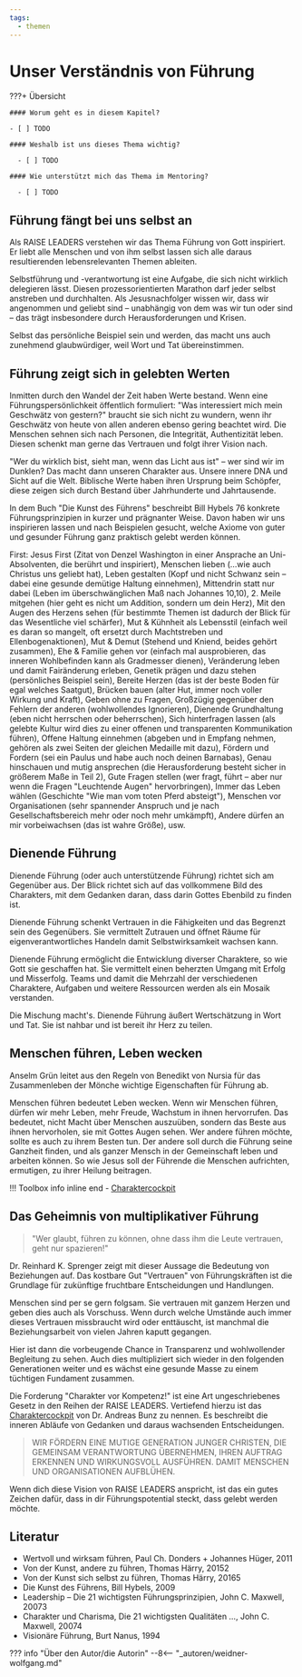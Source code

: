 ```yaml
---
tags:
  - themen
---
```


# Unser Verständnis von Führung 

???+ Übersicht

    #### Worum geht es in diesem Kapitel? 

    - [ ] TODO

    #### Weshalb ist uns dieses Thema wichtig?  

      - [ ] TODO

    #### Wie unterstützt mich das Thema im Mentoring?

      - [ ] TODO


## Führung fängt bei uns selbst an 

Als RAISE LEADERS verstehen wir das Thema Führung von Gott inspiriert. 
Er liebt alle Menschen und von ihm selbst lassen sich alle daraus 
resultierenden lebensrelevanten Themen ableiten. 

Selbstführung und -verantwortung ist eine Aufgabe, die sich nicht wirklich 
delegieren lässt. Diesen prozessorientierten Marathon darf jeder selbst 
anstreben und durchhalten. 
Als Jesusnachfolger wissen wir, dass wir angenommen und geliebt sind 
– unabhängig von dem was wir tun oder sind – 
das trägt insbesondere durch Herausforderungen und Krisen. 

Selbst das persönliche Beispiel sein und werden, das macht uns auch 
zunehmend glaubwürdiger, weil Wort und Tat übereinstimmen. 

## Führung zeigt sich in gelebten Werten 

Inmitten durch den Wandel der Zeit haben Werte bestand. 
Wenn eine Führungspersönlichkeit öffentlich formuliert: 
"Was interessiert mich mein Geschwätz von gestern?" braucht sie sich nicht zu 
wundern, wenn ihr Geschwätz von heute von allen anderen ebenso gering beachtet 
wird. 
Die Menschen sehnen sich nach Personen, die Integrität, Authentizität leben. 
Diesen schenkt man gerne das Vertrauen und folgt ihrer Vision nach. 

"Wer du wirklich bist, sieht man, wenn das Licht aus ist" 
– wer sind wir im Dunklen? 
Das macht dann unseren Charakter aus. 
Unsere innere DNA und Sicht auf die Welt. 
Biblische Werte haben ihren Ursprung beim Schöpfer, 
diese zeigen sich durch Bestand über Jahrhunderte und Jahrtausende.  

In dem Buch "Die Kunst des Führens" beschreibt Bill Hybels 
76 konkrete Führungsprinzipien in kurzer und prägnanter Weise. 
Davon haben wir uns inspirieren lassen und nach Beispielen gesucht, 
welche Axiome von guter und gesunder Führung ganz praktisch gelebt werden können. 

First: Jesus First (Zitat von Denzel Washington in einer Ansprache an Uni-Absolventen, die berührt und inspiriert), Menschen lieben (…wie auch Christus uns geliebt hat), Leben gestalten (Kopf und nicht Schwanz sein – dabei eine gesunde demütige Haltung einnehmen), Mittendrin statt nur dabei (Leben im überschwänglichen Maß nach Johannes 10,10), 2. Meile mitgehen (hier geht es nicht um Addition, sondern um dein Herz), Mit den Augen des Herzens sehen (für bestimmte Themen ist dadurch der Blick für das Wesentliche viel schärfer), Mut & Kühnheit als Lebensstil (einfach weil es daran so mangelt, oft ersetzt durch Machtstreben und Ellenbogenaktionen), Mut & Demut (Stehend und Kniend, beides gehört zusammen), Ehe & Familie gehen vor (einfach mal ausprobieren, das inneren Wohlbefinden kann als Gradmesser dienen), Veränderung leben und damit Fairänderung erleben, Genetik prägen und dazu stehen (persönliches Beispiel sein), Bereite Herzen (das ist der beste Boden für egal welches Saatgut), Brücken bauen (alter Hut, immer noch voller Wirkung und Kraft), Geben ohne zu Fragen, Großzügig gegenüber den Fehlern der anderen (wohlwollendes Ignorieren), Dienende Grundhaltung (eben nicht herrschen oder beherrschen), Sich hinterfragen lassen (als gelebte Kultur wird dies zu einer offenen und transparenten Kommunikation führen), Offene Haltung einnehmen (abgeben und in Empfang nehmen, gehören als zwei Seiten der gleichen Medaille mit dazu), Fördern und Fordern (sei ein Paulus und habe auch noch deinen Barnabas), Genau hinschauen und mutig ansprechen (die Herausforderung besteht sicher in größerem Maße in Teil 2), Gute Fragen stellen (wer fragt, führt – aber nur wenn die Fragen "Leuchtende Augen" hervorbringen), Immer das Leben wählen (Geschichte "Wie man vom toten Pferd absteigt"), Menschen vor Organisationen (sehr spannender Anspruch und je nach Gesellschaftsbereich mehr oder noch mehr umkämpft), Andere dürfen an mir vorbeiwachsen (das ist wahre Größe), usw. 

## Dienende Führung 

Dienende Führung (oder auch unterstützende Führung) richtet sich am 
Gegenüber aus. 
Der Blick richtet sich auf das vollkommene Bild des Charakters, 
mit dem Gedanken daran, dass darin Gottes Ebenbild zu finden ist. 

Dienende Führung schenkt Vertrauen in die Fähigkeiten und 
das Begrenzt sein des Gegenübers. 
Sie vermittelt Zutrauen und öffnet Räume für eigenverantwortliches 
Handeln damit Selbstwirksamkeit wachsen kann. 

Dienende Führung ermöglicht die Entwicklung diverser Charaktere, 
so wie Gott sie geschaffen hat. 
Sie vermittelt einen beherzten Umgang mit Erfolg und Misserfolg. 
Teams und damit die Mehrzahl der verschiedenen Charaktere, Aufgaben und 
weitere Ressourcen werden als ein Mosaik verstanden. 

Die Mischung macht's. 
Dienende Führung äußert Wertschätzung in Wort und Tat. 
Sie ist nahbar und ist bereit ihr Herz zu teilen. 

## Menschen führen, Leben wecken  

Anselm Grün leitet aus den Regeln von Benedikt von Nursia für 
das Zusammenleben der Mönche wichtige Eigenschaften für Führung ab. 

Menschen führen bedeutet Leben wecken. 
Wenn wir Menschen führen, dürfen wir mehr Leben, mehr Freude, 
Wachstum in ihnen hervorrufen. 
Das bedeutet, nicht Macht über Menschen auszuüben, sondern das Beste 
aus ihnen hervorholen, sie mit Gottes Augen sehen. 
Wer andere führen möchte, sollte es auch zu ihrem Besten tun. 
Der andere soll durch die Führung seine Ganzheit finden, 
und als ganzer Mensch in der Gemeinschaft leben und arbeiten können. 
So wie Jesus soll der Führende die Menschen aufrichten, 
ermutigen, zu ihrer Heilung beitragen. 

!!! Toolbox info inline end
    - [Charaktercockpit](../tools/charakter-cockpit.md)


## Das Geheimnis von multiplikativer Führung 

> "Wer glaubt, führen zu können, ohne dass ihm 
die Leute vertrauen, geht nur spazieren!" 

Dr. Reinhard K. Sprenger zeigt mit dieser Aussage die 
Bedeutung von Beziehungen auf. 
Das kostbare Gut "Vertrauen" von Führungskräften ist 
die Grundlage für zukünftige fruchtbare Entscheidungen und Handlungen. 

Menschen sind per se gern folgsam. 
Sie vertrauen mit ganzem Herzen und geben dies auch als Vorschuss. 
Wenn durch welche Umstände auch immer dieses Vertrauen missbraucht wird 
oder enttäuscht, ist manchmal die Beziehungsarbeit 
von vielen Jahren kaputt gegangen. 

Hier ist dann die vorbeugende Chance in Transparenz und 
wohlwollender Begleitung zu sehen. 
Auch dies multipliziert sich wieder in den folgenden Generationen 
weiter und es wächst eine gesunde Masse zu einem tüchtigen Fundament zusammen.

Die Forderung "Charakter vor Kompetenz!" ist eine Art ungeschriebenes Gesetz 
in den Reihen der RAISE LEADERS. 
Vertiefend hierzu ist das
[Charaktercockpit](../tools/charakter-cockpit.md) von Dr. Andreas Bunz zu nennen. 
Es beschreibt die inneren Abläufe von Gedanken und daraus wachsenden Entscheidungen. 

> WIR FÖRDERN EINE MUTIGE GENERATION JUNGER CHRISTEN, DIE GEMEINSAM VERANTWORTUNG ÜBERNEHMEN, IHREN AUFTRAG ERKENNEN UND WIRKUNGSVOLL AUSFÜHREN. DAMIT MENSCHEN UND ORGANISATIONEN AUFBLÜHEN. 


Wenn dich diese Vision von RAISE LEADERS anspricht, 
ist das ein gutes Zeichen dafür, 
dass in dir Führungspotential steckt, dass gelebt werden möchte.


## Literatur

- Wertvoll und wirksam führen, Paul Ch. Donders + Johannes Hüger, 2011 
- Von der Kunst, andere zu führen, Thomas Härry, 20152 
- Von der Kunst sich selbst zu führen, Thomas Härry, 20165 
- Die Kunst des Führens, Bill Hybels, 2009  
- Leadership – Die 21 wichtigsten Führungsprinzipien, John C. Maxwell, 20073 
- Charakter und Charisma, Die 21 wichtigsten Qualitäten …, John C. Maxwell, 20074 
- Visionäre Führung, Burt Nanus, 1994 

 
??? info "Über den Autor/die Autorin"
    --8<-- "_autoren/weidner-wolfgang.md"

